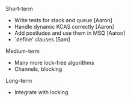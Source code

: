 Short-term

- Write tests for stack and queue [Aaron]
- Handle dynamic KCAS correctly [Aaron]
- Add postludes and use them in MSQ [Aaron]
- `define' clauses [Sam]

Medium-term

- Many more lock-free algorithms
- Channels, blocking

Long-term

- Integrate with locking
